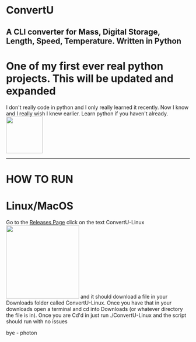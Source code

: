 # ConvertU
A CLI converter for Mass, Digital Storage, Length, Speed, Temperature. Written in Python
-------------------------------------------------------------------------------------------------------------------
<h1>One of my first ever real python projects. This will be updated and expanded</h1>
I don't really code in python and I only really learned it recently. Now I know and I really wish I knew earlier. Learn python if you haven't already.

 <img src="https://cdn.discordapp.com/attachments/655147160190320651/997675726394376262/1024px-Python-logo-notext.svg.png" width="100"/>

-------------------------------------------------------------------------------------------------------------------
<h1>HOW TO RUN</h1>

<h1>Linux/MacOS</h1>
Go to the <a href="https://github.com/PhotonMastr/ConvertU/releases/tag/ConvertU">Releases Page</a>
click on the text ConvertU-Linux
<img src="https://cdn.discordapp.com/attachments/655147160190320651/998032871568707634/unknown.png" width="200"/>
and it should download a file in your Downloads folder called ConvertU-Linux. Once you have that in your downloads open a terminal and cd into Downloads (or whatever directory the file is in). Once you are Cd'd in just run ./ConvertU-Linux and the script should run with no issues

bye - photon
